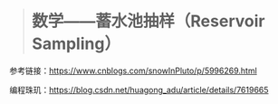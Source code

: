 > # 数学——蓄水池抽样（Reservoir Sampling）

参考链接：<https://www.cnblogs.com/snowInPluto/p/5996269.html>

编程珠玑：<https://blog.csdn.net/huagong_adu/article/details/7619665>